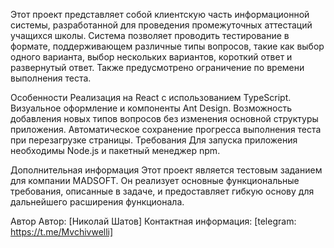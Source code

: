 Этот проект представляет собой клиентскую часть информационной системы, разработанной для проведения промежуточных аттестаций учащихся школы. Система позволяет проводить тестирование в формате, поддерживающем различные типы вопросов, такие как выбор одного варианта, выбор нескольких вариантов, короткий ответ и развернутый ответ. Также предусмотрено ограничение по времени выполнения теста.

Особенности
Реализация на React с использованием TypeScript.
Визуальное оформление и компоненты Ant Design.
Возможность добавления новых типов вопросов без изменения основной структуры приложения.
Автоматическое сохранение прогресса выполнения теста при перезагрузке страницы.
Требования
Для запуска приложения необходимы Node.js и пакетный менеджер npm.


Дополнительная информация
Этот проект является тестовым заданием для компании MADSOFT. Он реализует основные функциональные требования, описанные в задаче, и предоставляет гибкую основу для дальнейшего расширения функционала.

Автор
Автор: [Николай Шатов]
Контактная информация: [telegram: https://t.me/Mvchivwelli]

